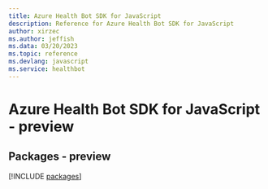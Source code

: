 ```yaml
---
title: Azure Health Bot SDK for JavaScript
description: Reference for Azure Health Bot SDK for JavaScript
author: xirzec
ms.author: jeffish
ms.data: 03/20/2023
ms.topic: reference
ms.devlang: javascript
ms.service: healthbot
---
```

# Azure Health Bot SDK for JavaScript - preview
## Packages - preview
[!INCLUDE [packages](health-bot-index.md)]